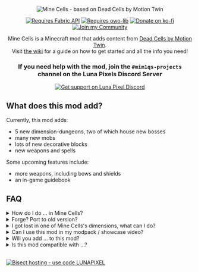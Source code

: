 <center>

![Mine Cells - based on Dead Cells by Motion Twin](https://raw.githubusercontent.com/mim1q/MineCells/1.20.x/projectPageAssets/hero.png)

[![Requires Fabric API](https://img.shields.io/badge/Requires_Fabric_API-white?style=for-the-badge&logo=modrinth&logoColor=black)](https://modrinth.com/mod/fabric-api)
[![Requires owo-lib](https://img.shields.io/badge/Requires_owo--lib-white?style=for-the-badge&logo=modrinth&logoColor=black)](https://modrinth.com/mod/owo-lib)
[![Donate on ko-fi](https://img.shields.io/badge/Donate_on_ko--fi-red?style=for-the-badge&logo=ko-fi&logoColor=white)](https://ko-fi.com/mim1q)
[![Join my Community](https://img.shields.io/badge/Join_my_Community-blue?style=for-the-badge&logo=discord&logoColor=white)](https://discord.gg/6TjQbSjbuB)

Mine Cells is a Minecraft mod that adds content
from [Dead Cells by Motion Twin](https://store.steampowered.com/app/588650/Dead_Cells/).  
Visit [the wiki](https://mim1q.dev/minecells) for a guide on how to get started and all the info you need!

### If you need help with the mod, join the `#mim1qs-projects` channel on the Luna Pixels Discord Server

[![Get support on Luna Pixel Discord](https://img.shields.io/badge/Get_support_on_The_Luna_Pixel_Discord-blue?style=for-the-badge&logo=discord&logoColor=white)](https://discord.gg/LunaPixel)

</center>

## What does this mod add?

Currently, this mod adds:

- 5 new dimension-dungeons, two of which house new bosses
- many new mobs
- lots of new decorative blocks
- new weapons and spells

Some upcoming features include:

- more weapons, including bows and shields
- an in-game guidebook

## FAQ

<details>
    <summary>How do I do ... in Mine Cells?</summary>

Questions for older versions should be answered in [the wiki](https://mim1q.dev/minecells)! There's a search bar if you
need
to look something up.

If you have trouble finding the answers, join
the [Luna Pixel Studios Discord](https://discord.gg/LunaPixel) and leave a message in `#mim1qs-projects` so we can help
you out.

All existing crafting recipes are available through mods such as REI.
</details>

<details>
    <summary>Forge? Port to old version?</summary>

No, **I will not make mods for Forge**. I am fully commited to being a Fabric mod developer.
If you wish to play my mods on Forge, you should check out [Sinytra Connector](https://modrinth.com/mod/connector),
which should work nearly flawlessly in survival.
I probably won't port any of my mods to outdated Minecraft versions, either.
</details>

<details>
    <summary>I got lost in one of Mine Cells's dimensions, what can I do?</summary>

Use a compass to guide you back to the entrance. Compasses sometimes spawn in chests in the Promenade.
</details>

<details>
    <summary>Can I use this mod in my modpack / showcase video?</summary>

You can use this mod in your modpacks and videos! Asking for consent beforehand is appreciated, but not necessary.
I would be grateful if you sent me the video link so I can check it out!
</details>

<details>
    <summary>Will you add ... to this mod?</summary>

This mod aims to add most of the content from Dead Cells (except the Castlevania DLC) to Minecraft. If it is present in
Dead
Cells, it'll probably be added to this mod, sooner or later. Some unique tweaks and additions were made in order to make
the
content work in the environment of Minecraft without straying too far from the source material.
</details>

<details>
    <summary>Is this mod compatible with ...?</summary>

This mod should be compatible with most other mods. There might be some bugs that make it crash when other mods are
present, but I'm trying to remove them as soon as they're known. If you encounter such a bug make sure
to [create an issue on Github](https://github.com/mim1q/MineCells/issues) or ask for help on the Discord server linked
above!
</details>

<br>

[![Bisect hosting - use code LUNAPIXEL](https://raw.githubusercontent.com/mim1q/MineCells/1.20.x/projectPageAssets/hosting-code.png)](https://www.bisecthosting.com/p/lunapixel)
